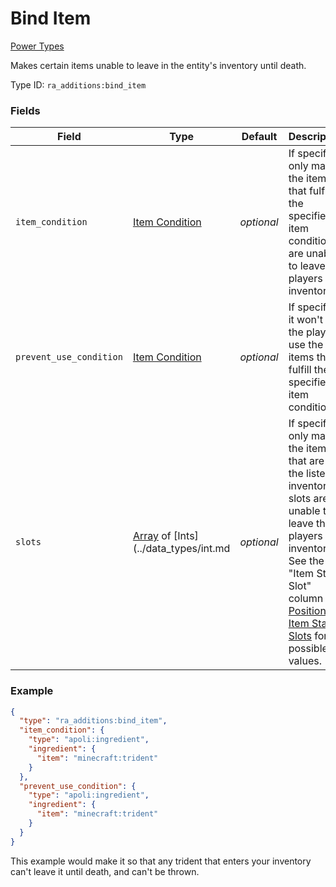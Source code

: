 # Bind Item
[Power Types](../power_types_types.md)

Makes certain items unable to leave in the entity's inventory until death.

Type ID: `ra_additions:bind_item`
### Fields
Field | Type | Default | Description
------|------|---------|-------------
`item_condition` | [Item Condition](../item_condition_types.md.md) | _optional_ | If specified, only make the items that fulfill the specified item condition are unable to leave the players inventory.
`prevent_use_condition` | [Item Condition](../item_condition_types.md.md) | _optional_ | If specified, it won't let the player use the items that fulfill the specified item condition.
`slots` | [Array](../data_types/array.md) of [Ints](../data_types/int.md | _optional_ | If specified, only make the items that are in the listed inventory slots are unable to leave the players inventory. See the "Item Stack Slot" column of [Positioned Item Stack Slots](https://origins.readthedocs.io/en/latest/misc/extras/positioned_item_stack_slots/) for possible values.

### Example
```json
{
  "type": "ra_additions:bind_item",
  "item_condition": {
    "type": "apoli:ingredient",
    "ingredient": {
      "item": "minecraft:trident"
    }
  },
  "prevent_use_condition": {
    "type": "apoli:ingredient",
    "ingredient": {
      "item": "minecraft:trident"
    }
  }
}
```
This example would make it so that any trident that enters your inventory can't leave it until death, and can't be thrown.
